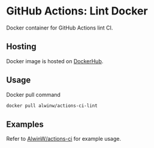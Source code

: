 # GitHub Actions: Lint Docker

Docker container for GitHub Actions lint CI.

## Hosting

Docker image is hosted on [DockerHub](https://hub.docker.com/r/alwinw/actions-ci-lint).

## Usage

Docker pull command

```sh
docker pull alwinw/actions-ci-lint
```

## Examples

Refer to [AlwinW/actions-ci](https://github.com/AlwinW/actions-ci) for example usage.
